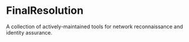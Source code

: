 # FinalResolution
A collection of actively-maintained tools for network reconnaissance and identity assurance.
